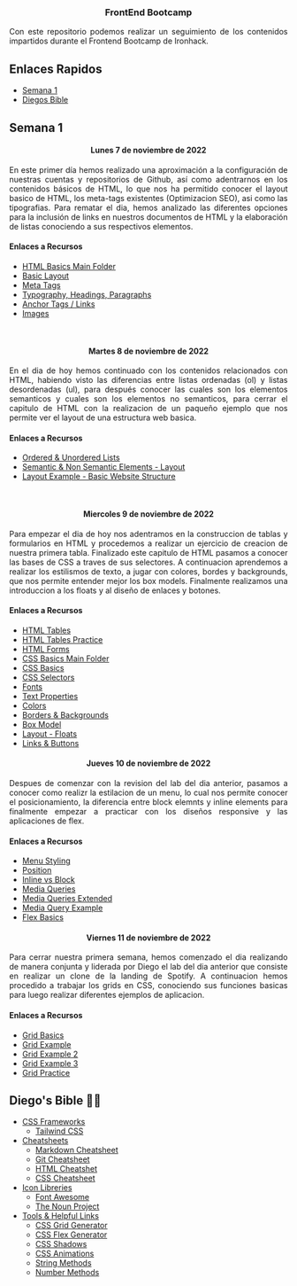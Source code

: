 <h3 align="center"> FrontEnd Bootcamp </h3>

<p align="justify"> Con este repositorio podemos realizar un seguimiento de los contenidos impartidos durante el Frontend Bootcamp de Ironhack.</p>

## Enlaces Rapidos

- [Semana 1](#semana-1)
- [Diegos Bible](#diegos-bible-🙏🎶)

## Semana 1

<h4 align="center">Lunes 7 de noviembre de 2022</h4>

<p align="justify"> En este primer día hemos realizado una aproximación a la configuración de nuestras cuentas y repositorios de Github, así como adentrarnos en los contenidos básicos de HTML, lo que nos ha permitido conocer el layout basico de HTML, los meta-tags existentes (Optimizacion SEO), asi como las tipografias.
Para rematar el dia, hemos analizado las diferentes opciones para la inclusión de links en nuestros documentos de HTML y la elaboración de listas conociendo a sus respectivos elementos.</p>

<h4>Enlaces a Recursos</h4>

- [HTML Basics Main Folder](https://github.com/kaisercode13/Ironhack-Notes/tree/main/section-02-css)
- [Basic Layout](https://github.com/kaisercode13/Ironhack-Notes/blob/main/section-01-html/01-basic-layout.html)
- [Meta Tags](https://github.com/kaisercode13/Ironhack-Notes/blob/main/section-01-html/02-meta-tags.html)
- [Typography, Headings, Paragraphs](https://github.com/kaisercode13/Ironhack-Notes/blob/main/section-01-html/03-typogrphy.html)
- [Anchor Tags / Links](https://github.com/kaisercode13/Ironhack-Notes/blob/main/section-01-html/04-links.html)
- [Images](https://github.com/kaisercode13/Ironhack-Notes/blob/main/section-01-html/05-images.html)

<br />

<h4 align="center">Martes 8 de noviembre de 2022</h4>

<p align="justify">En el dia de hoy hemos continuado con los contenidos relacionados con HTML, habiendo visto las diferencias entre listas ordenadas (ol) y listas desordenadas (ul), para después conocer las cuales son los elementos semanticos y cuales son los elementos no semanticos, para cerrar el capitulo de HTML con la realizacion de un paqueño ejemplo que nos permite ver el layout de una estructura web basica.</p>

<h4>Enlaces a Recursos</h4>

- [Ordered & Unordered Lists](https://github.com/kaisercode13/Ironhack-Notes/blob/main/section-01-html/06-lists.html)
- [Semantic & Non Semantic Elements - Layout](https://github.com/kaisercode13/Ironhack-Notes/blob/main/section-01-html/07-layout.html)
- [Layout Example - Basic Website Structure](https://github.com/kaisercode13/Ironhack-Notes/blob/main/section-01-html/08-layout-sample.html)

<br />

<h4 align="center">Miercoles 9 de noviembre de 2022</h4>

<p align="justify">Para empezar el dia de hoy nos adentramos en la construccion de tablas y formularios en HTML y procedemos a realizar un ejercicio de creacion de nuestra primera tabla. Finalizado este capitulo de HTML pasamos a conocer las bases de CSS a traves de sus selectores. A continuacion aprendemos a realizar los estilismos de texto, a jugar con colores, bordes y backgrounds, que nos permite entender mejor los box models. Finalmente realizamos una introduccion a los floats y al diseño de enlaces y botones. </p>

<h4>Enlaces a Recursos</h4>

- [HTML Tables](https://github.com/kaisercode13/Ironhack-Notes/blob/main/section-01-html/09-tables.html)
- [HTML Tables Practice](https://github.com/kaisercode13/Ironhack-Notes/blob/main/section-01-html/09-1-table-exercise.html)
- [HTML Forms](https://github.com/kaisercode13/Ironhack-Notes/blob/main/section-01-html/14-forms.html)
- [CSS Basics Main Folder](https://github.com/kaisercode13/Ironhack-Notes/tree/main/section-02-css)
- [CSS Basics](https://github.com/kaisercode13/Ironhack-Notes/blob/main/section-02-css/01-css-basics.html)
- [CSS Selectors](https://github.com/kaisercode13/Ironhack-Notes/blob/main/section-02-css/02-selectors.html)
- [Fonts](https://github.com/kaisercode13/Ironhack-Notes/blob/main/section-02-css/03-fonts.html)
- [Text Properties](https://github.com/kaisercode13/Ironhack-Notes/blob/main/section-02-css/04-text-properties.html)
- [Colors](https://github.com/kaisercode13/Ironhack-Notes/blob/main/section-02-css/05-colors.html)
- [Borders & Backgrounds](https://github.com/kaisercode13/Ironhack-Notes/blob/main/section-02-css/06-border-backgrounds.html)
- [Box Model](https://github.com/kaisercode13/Ironhack-Notes/blob/main/section-02-css/07-box-model.html)
- [Layout - Floats](https://github.com/kaisercode13/Ironhack-Notes/blob/main/section-02-css/08-float-align.html)
- [Links & Buttons](https://github.com/kaisercode13/Ironhack-Notes/blob/main/section-02-css/09-links-buttons.html)

<h4 align="center">Jueves 10 de noviembre de 2022</h4>

<p align="justify">Despues de comenzar con la revision del lab del dia anterior, pasamos a conocer como realizr la estilacion de un menu, lo cual nos permite conocer el posicionamiento, la diferencia entre block elemnts y inline elements para finalmente empezar a practicar con los diseños responsive y las aplicaciones de flex. </p>

<h4>Enlaces a Recursos</h4>

- [Menu Styling](https://github.com/kaisercode13/Ironhack-Notes/blob/main/section-02-css/10-menu-styling.html)
- [Position](https://github.com/kaisercode13/Ironhack-Notes/blob/main/section-02-css/11-position.html)
- [Inline vs Block](https://github.com/kaisercode13/Ironhack-Notes/blob/main/section-02-css/12-inline-vs-block.html)
- [Media Queries](https://github.com/kaisercode13/Ironhack-Notes/blob/main/section-02-css/13-media-queries.html)
- [Media Queries Extended](https://github.com/kaisercode13/Ironhack-Notes/blob/main/section-02-css/14-media-queries-extended.html)
- [Media Query Example](https://github.com/kaisercode13/Ironhack-Notes/blob/main/section-02-css/15-media-query-example.html)
- [Flex Basics](https://github.com/kaisercode13/Ironhack-Notes/blob/main/section-02-css/16-flex-basics.html)

<h4 align="center">Viernes 11 de noviembre de 2022</h4>

<p align="justify">Para cerrar nuestra primera semana, hemos comenzado el dia realizando de manera conjunta y liderada por Diego el lab del dia anterior que consiste en realizar un clone de la landing de Spotify. A continuacion hemos procedido a trabajar los grids en CSS, conociendo sus funciones basicas para luego realizar diferentes ejemplos de aplicacion.</p>

<h4>Enlaces a Recursos</h4>

- [Grid Basics](https://github.com/kaisercode13/Ironhack-Notes/blob/main/section-02-css/17-grid-basics.html)
- [Grid Example](https://github.com/kaisercode13/Ironhack-Notes/blob/main/section-02-css/17-grids-ex.html)
- [Grid Example 2](https://github.com/kaisercode13/Ironhack-Notes/blob/main/section-02-css/18-grid-basics-example.html)
- [Grid Example 3](https://github.com/kaisercode13/Ironhack-Notes/blob/main/section-02-css/18-grid-basics-example-2.html)
- [Grid Practice](https://github.com/kaisercode13/Ironhack-Notes/blob/main/section-02-css/18-grid-basics-practice.html)

## Diego's Bible 🙏🎶

- [CSS Frameworks](#)
  - [Tailwind CSS](https://tailwindcss.com/)
- [Cheatsheets](#)
  - [Markdown Cheatsheet](https://www.markdownguide.org/cheat-sheet/)
  - [Git Cheatsheet](https://education.github.com/git-cheat-sheet-education.pdf)
  - [HTML Cheatshet](https://devhints.io/html)
  - [CSS Cheatsheet](https://devhints.io/css)
- [Icon Libreries](#)
  - [Font Awesome](https://fontawesome.com/)
  - [The Noun Project](https://thenounproject.com/)
- [Tools & Helpful Links](#)
  - [CSS Grid Generator](https://cssgrid-generator.netlify.app/)
  - [CSS Flex Generator](https://flexbox.help/)
  - [CSS Shadows](https://htmlcssfreebies.com/css-box-shadow-examples/)
  - [CSS Animations](https://animista.net/)
  - [String Methods](https://www.w3schools.com/js/js_string_methods.asp)
  - [Number Methods](https://www.w3schools.com/js/js_number_methods.asp)
